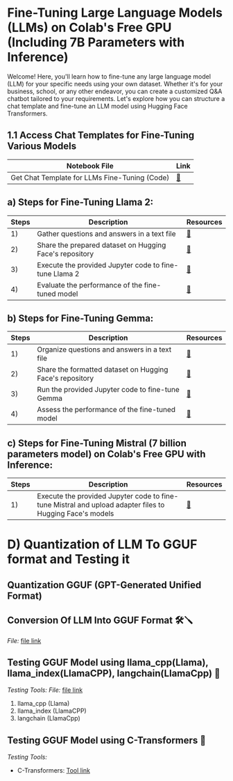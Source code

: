 # Fine-Tuning Large Language Models (LLMs) on Colab's Free GPU (Including 7B Parameters with Inference)

Welcome! Here, you'll learn how to fine-tune any large language model (LLM) for your specific needs using your own dataset. Whether it's for your business, school, or any other endeavor, you can create a customized Q&A chatbot tailored to your requirements. Let's explore how you can structure a chat template and fine-tune an LLM model using Hugging Face Transformers.


## 1.1 Access Chat Templates for Fine-Tuning Various Models

| Notebook File                           | Link              |
|----------------------------------------|-------------------|
| Get Chat Template for LLMs Fine-Tuning (Code) | [🔗](#)    |


## a) Steps for Fine-Tuning Llama 2:

Steps | Description | Resources
------|-------------|----------
1) | Gather questions and answers in a text file | [🔗](https://github.com/Apil12/NLP_GENAI/blob/master/LLAMA2_FINETUNED_MODEL/train.txt)
2) | Share the prepared dataset on Hugging Face's repository | [🔗](https://huggingface.co/datasets/Jevvan123/lmmma_2dataset)
3) | Execute the provided Jupyter code to fine-tune Llama 2 | [🔗](https://github.com/Apil12/NLP_GENAI/blob/master/LLAMA2_FINETUNED_MODEL/fine_tune_models.ipynb)
4) | Evaluate the performance of the fine-tuned model | [🔗](https://github.com/Apil12/NLP_GENAI/blob/master/LLAMA2_FINETUNED_MODEL/Testing_LLMA2.ipynb)

## b) Steps for Fine-Tuning Gemma:

Steps | Description | Resources
------|-------------|----------
1) | Organize questions and answers in a text file | [🔗](https://github.com/Apil12/NLP_GENAI/blob/master/gemma%20model/test.txt)
2) | Share the formatted dataset on Hugging Face's repository | [🔗](https://huggingface.co/datasets/Jevvan123/Gemma_huba_brandset)
3) | Run the provided Jupyter code to fine-tune Gemma | [🔗](https://github.com/Apil12/NLP_GENAI/blob/master/gemma%20model/Fine_tuned_Model_gemmamodel.ipynb)
4) | Assess the performance of the fine-tuned model | [🔗](https://github.com/Apil12/NLP_GENAI/blob/master/gemma%20model/Testing_gemma_model.ipynb)

## c) Steps for Fine-Tuning Mistral (7 billion parameters model) on Colab's Free GPU with Inference:

Steps | Description | Resources
------|-------------|----------
1) | Execute the provided Jupyter code to fine-tune Mistral and upload adapter files to Hugging Face's models | [🔗](https://github.com/Apil12/NLP_GENAI/blob/master/Mixtral_model/Mixtral_finetuned_model.ipynb)

# D) Quantization of LLM To GGUF format and Testing it

## Quantization GGUF (GPT-Generated Unified Format)

## Conversion Of LLM Into GGUF Format 🛠️🪛
*File:* [file link](https://github.com/Apiljungthapa/NLP_GENAI/blob/master/GGUF%20Model%20File/Quantize_LLMs_to_GGUF.ipynb) 

## Testing GGUF Model using llama_cpp(Llama), llama_index(LlamaCPP), langchain(LlamaCpp) 📝
*Testing Tools:*
*File:* [file link](https://github.com/Apiljungthapa/NLP_GENAI/blob/master/GGUF%20Model%20File/Testing_GGUF_file_with_different_methods.ipynb) 
1. llama_cpp (Llama)
2. llama_index (LlamaCPP)
3. langchain (LlamaCpp)

## Testing GGUF Model using C-Transformers 📝
*Testing Tools:*
- C-Transformers: [Tool link](https://github.com/Apiljungthapa/NLP_GENAI/blob/master/GGUF%20Model%20File/Tessting_using_c_transformers.ipynb
)
